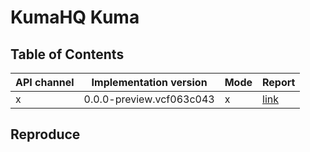 # KumaHQ Kuma

## Table of Contents

|API channel|Implementation version|Mode|Report|
|-----------|----------------------|----|------|
|x|0.0.0-preview.vcf063c043|x|[link](./0.0.0-preview.vcf063c043-report.yaml)|

## Reproduce
